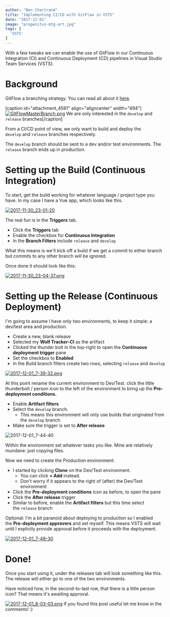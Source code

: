 ```yaml
---
author: "Ben Chartrand"
title: "Implementing CI/CD with GitFlow in VSTS"
date: "2017-12-01"
image: "progenitus-mtg-art.jpg"
tags: [
  'VSTS'
]
---
```


With a few tweaks we can enable the use of GitFlow in our Continuous Integration (CI) and Continuous Deployment (CD) pipelines in Visual Studio Team Services (VSTS).

# Background

GitFlow a branching strategy. You can read all about it [here](https://datasift.github.io/gitflow/IntroducingGitFlow.html).

\[caption id="attachment\_4591" align="aligncenter" width="494"\][![GitFlowMasterBranch.png](images/gitflowmasterbranch.png)](https://liftcodeplay.files.wordpress.com/2017/11/gitflowmasterbranch.png) We are only interested in the `develop` and `release` branches\[/caption\]

From a CI/CD point of view, we only want to build and deploy the `develop` and `release` branches respectively.

The `develop` branch should be sent to a dev and/or test environments. The `release` branch ends up in production.

# Setting up the Build (Continuous Integration)

To start, get the build working for whatever language / project type you have. In my case I have a Vue app, which looks like this.

[![2017-11-30_23-01-20](images/2017-11-30_23-01-20.png)](https://liftcodeplay.files.wordpress.com/2017/11/2017-11-30_23-01-20.png)

The real fun is in the **Triggers** tab.

- Click the **Triggers** tab
- Enable the checkbox for **Continuous Integration**
- In the **Branch Filters** include `release` and `develop`

What this means is we'll kick off a build if we get a commit to either branch but commits to any other branch will be ignored.

Once done it should look like this:

[![2017-11-30_23-04-37.png](images/2017-11-30_23-04-37.png)](https://liftcodeplay.files.wordpress.com/2017/11/2017-11-30_23-04-37.png)

# Setting up the Release (Continuous Deployment)

I'm going to assume I have only two environments, to keep it simple: a dev/test area and production.

- Create a new, blank release
- Selected my **Wolf Tracker-CI** as the artifact
- Clicked the thunder bolt in the top-right to open the **Continuous deployment trigger** pane
- Set the checkbox to **Enabled**
- In the Build branch filters create two rows, selecting `release` and `develop`

[![2017-12-01_7-39-32.png](images/2017-12-01_7-39-32.png)](https://liftcodeplay.files.wordpress.com/2017/12/2017-12-01_7-39-32.png)

At this point rename the current environment to Dev/Test. click the little thunderbolt / person icon to the left of the environment to bring up the **Pre-deployment conditions.**

- Enable **Artifact filters**
- Select the `develop` branch.
    - This means this environment will only use builds that originated from the `develop` branch.
- Make sure the trigger is set to **After release**

![2017-12-01_7-44-40](images/2017-12-01_7-44-40.png)

Within the environment set whatever tasks you like. Mine are relatively mundane: just copying files.

Now we need to create the Production environment:

- I started by clicking **Clone** on the Dev/Test environment.
    - You can click **\+ Add** instead.
    - Don't worry if it appears to the right of (after) the Dev/Test environment
- Click the **Pre-deployment conditions** icon as before, to open the pane
- Click the **After release** trigger
- Similar to before, enable the **Artifact filters** but this time select the `release` branch

Optional: I'm a bit paranoid about deploying to production so I enabled the **Pre-deployment approvers** and set myself. This means VSTS will wait until I explictly provide approval before it proceeds with the deployment.

[![2017-12-01_7-48-30](images/2017-12-01_7-48-301.png)](https://liftcodeplay.files.wordpress.com/2017/12/2017-12-01_7-48-301.png)

# Done!

Once you start using it, under the releases tab will look something like this. The release will either go to one of the two environments.

Have noticed how, in the second-to-last row, that there is a little person icon? That means it's awaiting approval.

[![2017-12-01_8-03-03.png](images/2017-12-01_8-03-03.png)](https://liftcodeplay.files.wordpress.com/2017/12/2017-12-01_8-03-03.png) If you found this post useful let me know in the comments! :)
